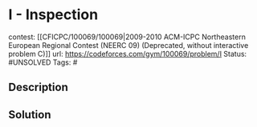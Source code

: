 # I - Inspection

contest: [[CFICPC/100069/100069|2009-2010 ACM-ICPC Northeastern European Regional Contest (NEERC 09) (Deprecated, without interactive problem C)]]
url: https://codeforces.com/gym/100069/problem/I
Status: #UNSOLVED
Tags: #

## Description

## Solution

